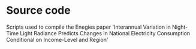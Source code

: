 # Source code
Scripts used to compile the Enegies paper 'Interannual Variation in Night-Time Light Radiance Predicts Changes in National Electricity Consumption Conditional on Income-Level and Region'
